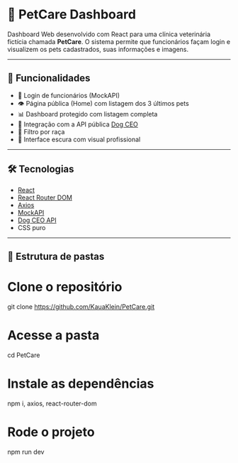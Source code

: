 # 🐾 PetCare Dashboard

Dashboard Web desenvolvido com React para uma clínica veterinária fictícia chamada **PetCare**. O sistema permite que funcionários façam login e visualizem os pets cadastrados, suas informações e imagens.

---

## 🚀 Funcionalidades

- 🔐 Login de funcionários (MockAPI)
- 👁️ Página pública (Home) com listagem dos 3 últimos pets
- 📊 Dashboard protegido com listagem completa
- 🐶 Integração com a API pública [Dog CEO](https://dog.ceo/dog-api)
- 📂 Filtro por raça
- 🎨 Interface escura com visual profissional

---

## 🛠 Tecnologias

- [React](https://reactjs.org/)
- [React Router DOM](https://reactrouter.com/)
- [Axios](https://axios-http.com/)
- [MockAPI](https://mockapi.io/)
- [Dog CEO API](https://dog.ceo/dog-api)
- CSS puro

---

## 📁 Estrutura de pastas

# Clone o repositório
git clone https://github.com/KauaKlein/PetCare.git

# Acesse a pasta
cd PetCare

# Instale as dependências
npm i, axios, react-router-dom

# Rode o projeto
npm run dev
